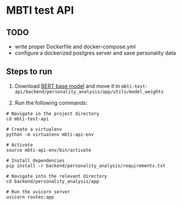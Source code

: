 # MBTI test API

## TODO
- write proper Dockerfile and docker-compose.yml
- configure a dockerized postgres server and save personality data

## Steps to run

1. Download [BERT base model](https://drive.google.com/file/d/1RZfRdgFt2llPRWqXHwNiYej8BgZJHInf/view?usp=sharing) and move it in `mbti-test-api/backend/personality_analysis/app/utils/model_weights`

2. Run the following commands:
```
# Navigate in the project directory
cd mbti-test-api

# Create a virtualenv
python -m virtualenv mbti-api-env

# Activate
source mbti-api-env/bin/activate

# Install dependencies
pip install -r backend/personality_analysis/requirements.txt

# Navigate into the relevant directory
cd backend/personality_analysis/app

# Run the uvicorn server
uvicorn routes:app

```